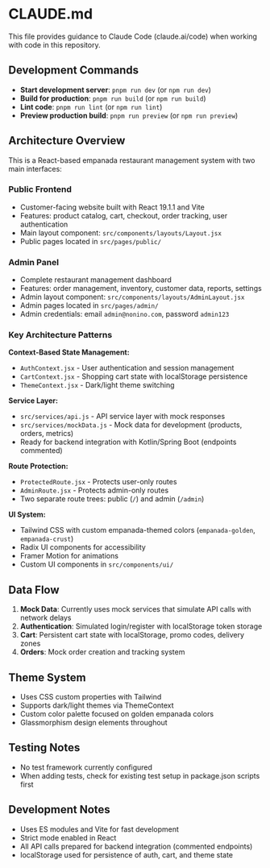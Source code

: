 # CLAUDE.md

This file provides guidance to Claude Code (claude.ai/code) when working with code in this repository.

## Development Commands

- **Start development server**: `pnpm run dev` (or `npm run dev`)
- **Build for production**: `pnpm run build` (or `npm run build`)
- **Lint code**: `pnpm run lint` (or `npm run lint`)
- **Preview production build**: `pnpm run preview` (or `npm run preview`)

## Architecture Overview

This is a React-based empanada restaurant management system with two main interfaces:

### Public Frontend
- Customer-facing website built with React 19.1.1 and Vite
- Features: product catalog, cart, checkout, order tracking, user authentication
- Main layout component: `src/components/layouts/Layout.jsx`
- Public pages located in `src/pages/public/`

### Admin Panel
- Complete restaurant management dashboard
- Features: order management, inventory, customer data, reports, settings
- Admin layout component: `src/components/layouts/AdminLayout.jsx`
- Admin pages located in `src/pages/admin/`
- Admin credentials: email `admin@nonino.com`, password `admin123`

### Key Architecture Patterns

**Context-Based State Management:**
- `AuthContext.jsx` - User authentication and session management
- `CartContext.jsx` - Shopping cart state with localStorage persistence
- `ThemeContext.jsx` - Dark/light theme switching

**Service Layer:**
- `src/services/api.js` - API service layer with mock responses
- `src/services/mockData.js` - Mock data for development (products, orders, metrics)
- Ready for backend integration with Kotlin/Spring Boot (endpoints commented)

**Route Protection:**
- `ProtectedRoute.jsx` - Protects user-only routes
- `AdminRoute.jsx` - Protects admin-only routes
- Two separate route trees: public (`/`) and admin (`/admin`)

**UI System:**
- Tailwind CSS with custom empanada-themed colors (`empanada-golden`, `empanada-crust`)
- Radix UI components for accessibility
- Framer Motion for animations
- Custom UI components in `src/components/ui/`

## Data Flow

1. **Mock Data**: Currently uses mock services that simulate API calls with network delays
2. **Authentication**: Simulated login/register with localStorage token storage  
3. **Cart**: Persistent cart state with localStorage, promo codes, delivery zones
4. **Orders**: Mock order creation and tracking system

## Theme System

- Uses CSS custom properties with Tailwind
- Supports dark/light themes via ThemeContext
- Custom color palette focused on golden empanada colors
- Glassmorphism design elements throughout

## Testing Notes

- No test framework currently configured
- When adding tests, check for existing test setup in package.json scripts first

## Development Notes

- Uses ES modules and Vite for fast development
- Strict mode enabled in React
- All API calls prepared for backend integration (commented endpoints)
- localStorage used for persistence of auth, cart, and theme state